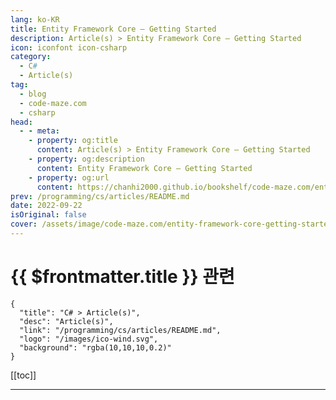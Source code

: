 ```yaml
---
lang: ko-KR
title: Entity Framework Core – Getting Started
description: Article(s) > Entity Framework Core – Getting Started
icon: iconfont icon-csharp
category: 
  - C#
  - Article(s)
tag: 
  - blog
  - code-maze.com
  - csharp
head:  
  - - meta:
    - property: og:title
      content: Article(s) > Entity Framework Core – Getting Started
    - property: og:description
      content: Entity Framework Core – Getting Started
    - property: og:url
      content: https://chanhi2000.github.io/bookshelf/code-maze.com/entity-framework-core-getting-started.html
prev: /programming/cs/articles/README.md
date: 2022-09-22
isOriginal: false
cover: /assets/image/code-maze.com/entity-framework-core-getting-started/banner.png
---
```


# {{ $frontmatter.title }} 관련

```component VPCard
{
  "title": "C# > Article(s)",
  "desc": "Article(s)",
  "link": "/programming/cs/articles/README.md",
  "logo": "/images/ico-wind.svg",
  "background": "rgba(10,10,10,0.2)"
}
```

[[toc]]

---

<SiteInfo
  name="Entity Framework Core – Getting Started"
  desc="Let's learn how to integrate Entity Framework Core in an ASP.NET Core application. We will talk about Entities and DbContext class in detail."
  url="https://code-maze.com/entity-framework-core-getting-started/"
  logo="/assets/image/code-maze.com/favicon.png"
  preview="/assets/image/code-maze.com/entity-framework-core-getting-started/banner.png"/>

<!-- TODO: 작성 -->
